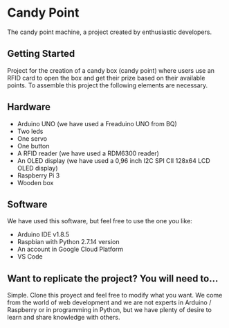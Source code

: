# Candy Point

The candy point machine, a project created by enthusiastic developers.

## Getting Started

Project for the creation of a candy box (candy point) where users use an RFID card to open the box and get their prize based on their available points.
To assemble this project the following elements are necessary.

## Hardware

- Arduino UNO (we have used a Freaduino UNO from BQ)
- Two leds
- One servo
- One button
- A RFID reader (we have used a RDM6300 reader)
- An OLED display (we have used a 0,96 inch I2C SPI CII 128x64 LCD OLED display)
- Raspberry Pi 3
- Wooden box

## Software

We have used this software, but feel free to use the one you like:
- Arduino IDE v1.8.5
- Raspbian with Python 2.7.14 version 
- An account in Google Cloud Platform
- VS Code

## Want to replicate the project? You will need to...

Simple. Clone this proyect and feel free to modify what you want.
We come from the world of web development and we are not experts in Arduino / Raspberry or in programming in Python, but we have plenty of desire to learn and share knowledge with others.